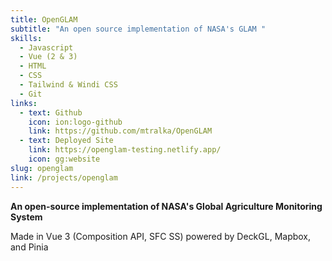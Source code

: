 ```yaml
---
title: OpenGLAM
subtitle: "An open source implementation of NASA's GLAM "
skills:
  - Javascript
  - Vue (2 & 3)
  - HTML
  - CSS
  - Tailwind & Windi CSS
  - Git
links:
  - text: Github
    icon: ion:logo-github
    link: https://github.com/mtralka/OpenGLAM
  - text: Deployed Site
    link: https://openglam-testing.netlify.app/
    icon: gg:website
slug: openglam
link: /projects/openglam
---
```


**An open-source implementation of NASA's Global Agriculture Monitoring System**

Made in Vue 3 (Composition API, SFC SS) powered by DeckGL, Mapbox, and Pinia
